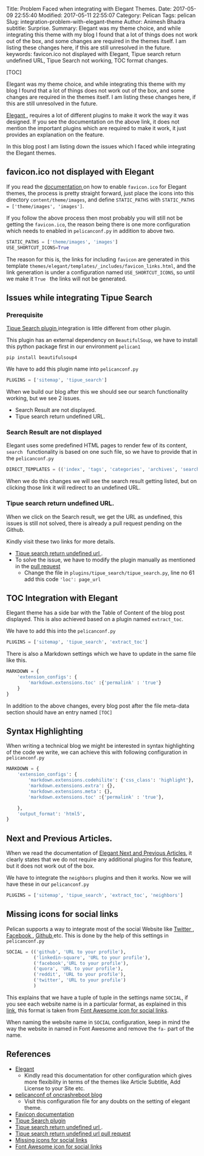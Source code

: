 Title: Problem Faced when integrating with Elegant Themes.
Date: 2017-05-09 22:55:40
Modified: 2017-05-11 22:55:07
Category: Pelican
Tags: pelican
Slug: integration-problem-with-elegant-theme
Author: Animesh Bhadra
subtitle: Surprise.
Summary: Elegant was my theme choice, and while integrating this theme with my blog I found that a lot of things does not work out of the box, and some changes are required in the themes itself. I am listing these changes here, if this are still unresolved in the future.
keywords: favicon.ico not displayed with Elegant, Tipue search return undefined URL, Tipue Search not working, TOC format changes.

[TOC]

Elegant was my theme choice, and while integrating this theme with my blog I found that a lot of things does not work out of the box, and some changes are required in the themes itself. I am listing these changes here, if this are still unresolved in the future.

[Elegant ](http://oncrashreboot.com/elegant-best-pelican-theme-features "Elegant theme"), requires a lot of different plugins to make it work the way it was designed. If you see the documentation on the above link, it does not mention the important plugins which are required to make it work, it just provides an explanation on the feature.

In this blog post I am listing down the issues which I faced while integrating the Elegant themes.

## favicon.ico not displayed with Elegant  ##

If you read the [documentation ](http://oncrashreboot.com/elegant-best-pelican-theme-features#favicon-and-speed-dial-icon "Favicon Integration Elegant") on how to enable `favicon.ico` for Elegant themes, the process is pretty straight forward, just place the icons into this directory `content/theme/images`, and define `STATIC_PATHS` with `STATIC_PATHS = ['theme/images', 'images']`.

If you follow the above process then most probably you will still not be getting the `favicon.ico`, the reason being there is one more configuration which needs to enabled in `pelicanconf.py` in addition to above two.

````python
STATIC_PATHS = ['theme/images', 'images']
USE_SHORTCUT_ICONS=True
````

The reason for this is, the links for including `favicon` are generated in this template `themes/elegant/templates/_includes/favicon_links.html`, and the link generation is under a configuration named `USE_SHORTCUT_ICONS`, so until we make it `True ` the links will not be generated.


## Issues while integrating Tipue Search ##

### Prerequisite ###

[Tipue Search plugin ](https://github.com/getpelican/pelican-plugins/tree/master/tipue_search. "Tipue Search plugin ") integration is little different from other plugin.

This plugin has an external dependency on `BeautifulSoup`, we have to install this python package first in our environment `pelican1`

````shell
pip install beautifulsoup4
````

We have to add this plugin name into `pelicanconf.py`

````python
PLUGINS = ['sitemap', 'tipue_search']
````

When we build our blog after this we should see our search functionality working, but we see 2 issues.

* Search Result are not displayed.
* Tipue search return undefined URL.

### Search Result are not displayed ###

Elegant uses some predefined HTML pages to render few of its content, `search ` functionality is based on one such file, so we have to provide that in the `pelicanconf.py`

````python
DIRECT_TEMPLATES = (('index', 'tags', 'categories', 'archives', 'search', '404'))
````

When we do this changes we will see the search result getting listed, but on clicking those link it will redirect to an undefined URL.

### Tipue search return undefined URL. ###

When we click on the Search result, we get the URL as undefined, this issues is still not solved, there is already a pull request pending on the Github.

Kindly visit these two links for more details.
* [Tipue search return undefined url ](https://github.com/talha131/pelican-elegant/issues/147 "Tipue search return undefined url").
* To solve the issue, we have to modify the plugin manually as mentioned in the [pull request](https://github.com/getpelican/pelican-plugins/pull/873/files "Tipue search return undefined url")
    - Change the file in `plugins/tipue_search/tipue_search.py`, line no 61 add this code `'loc': page_url`

## TOC Integration with Elegant ##

Elegant theme has a side bar with the Table of Content of the blog post displayed. This is also achieved based on a plugin named `extract_toc`.

We have to add this into the `pelicanconf.py`

````python
PLUGINS = ['sitemap', 'tipue_search', 'extract_toc']
````

There is also a Markdown settings which we have to update in the same file like this.

````python
MARKDOWN = {
    'extension_configs': {
        'markdown.extensions.toc' :{'permalink' : 'true'}
    }
}
````

In addition to the above changes, every blog post after the file meta-data section should have an entry named `[TOC]`


## Syntax Highlighting  ##

When writing a technical blog we might be interested in syntax highlighting of the code we write, we can achieve this with following configuration in `pelicanconf.py`

````python
MARKDOWN = {
    'extension_configs': {
        'markdown.extensions.codehilite': {'css_class': 'highlight'},
        'markdown.extensions.extra': {},
        'markdown.extensions.meta': {},
        'markdown.extensions.toc' :{'permalink' : 'true'},

    },
    'output_format': 'html5',
}

````

## Next and Previous Articles. ##

When we read the documentation of [Elegant Next and Previous Articles](http://oncrashreboot.com/elegant-best-pelican-theme-features#next-and-previous-articles), it clearly states that we do not require any additional plugins for this feature, but it does not work out of the box.

We have to integrate the `neighbors` plugins and then it works. Now we will have these in our `pelicanconf.py`

````python
PLUGINS = ['sitemap', 'tipue_search', 'extract_toc', 'neighbors']
````

## Missing icons for social links ##

Pelican supports a way to integrate most of the social Website like [Twitter ](https://twitter.com/ "Twitter"), [Facebook ](https://www.facebook.com/), [Github ](https://github.com/) etc. This is done by the help of this settings in `pelicanconf.py`

````python
SOCIAL = (('github', 'URL to your profile'),
          ('linkedin-square', 'URL to your profile'),
          ('facebook','URL to your profile'),
          ('quora', 'URL to your profile'),
          ('reddit', 'URL to your profile'),
          ('twitter', 'URL to your profile')
          )
````

This explains that we have a tuple of tuple in the settings name `SOCIAL`, if you see each website name is in a particular format, as explained in this [link](https://github.com/talha131/pelican-elegant/issues/98 " Missing icons for social links "), this format is taken from [Font Awesome icon for social links](http://fontawesome.io/icons/#brand "Font Awesome Brands").

When naming the website name in `SOCIAL` configuration, keep in mind the way the website in named in Font Awesome and remove the `fa-` part of the name.

## References ##

* [Elegant ](http://oncrashreboot.com/elegant-best-pelican-theme-features "Elegant theme")
    - Kindly read this documentation for other configuration which gives more flexibility in terms of the themes like Article Subtitle, Add License to your Site etc.
* [pelicanconf of oncrashreboot blog](https://github.com/talha131/onCrashReboot/blob/master/pelicanconf.py)
    - Visit this configuration file for any doubts on the setting of elegant theme.
* [Favicon documentation ](http://oncrashreboot.com/elegant-best-pelican-theme-features#favicon-and-speed-dial-icon "Favicon Integration Elegant")
* [Tipue Search plugin ](https://github.com/getpelican/pelican-plugins/tree/master/tipue_search. "Tipue Search plugin ")
* [Tipue search return undefined url ](https://github.com/talha131/pelican-elegant/issues/147 "Tipue search return undefined url").
* [Tipue search return undefined url pull request](https://github.com/getpelican/pelican-plugins/pull/873/files "Tipue search return undefined url")
* [Missing icons for social links](https://github.com/talha131/pelican-elegant/issues/98 " Missing icons for social links ")
* [Font Awesome icon for social links](http://fontawesome.io/icons/#brand "Font Awesome Brands")


